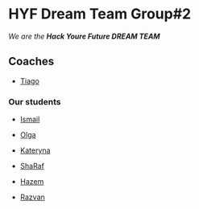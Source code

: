 # HYF Dream Team Group#2

_We are the **Hack Youre Future DREAM TEAM**_



## Coaches

- [Tiago](./tiago.md)

### Our students


- [Ismail](./ismail.md)
- [Olga](https://github.com/katerynakim/isolate/blob/master/olga.md) 

- [Kateryna](https://github.com/katerynakim/isolate/blob/master/kateryna.md)

- [ShaRaf]()

- [Hazem](hazem.md)

- [Razvan](razvan.md)
